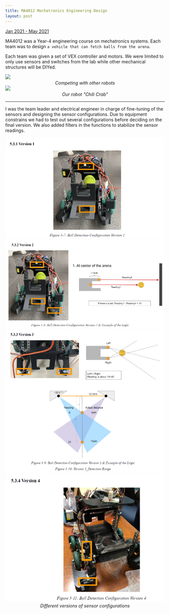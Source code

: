 ```yaml
---
title: MA4012 Mechatronics Engineering Design
layout: post
---
```

<div style="text-align: left"><u>Jan 2021 - May 2021</u></div>

MA4012 was a Year-4 engineering course on mechatronics systems. Each team was to design `a vehicle that can fetch balls from the arena`.

Each team was given a set of VEX controller and motors. We were limited to only use sensors and switches from the lab while other mechanical structures will be DIYed.

<img src="/assets/images/4012_demo.gif" width="300"/>
<div style="text-align: center"><em>Competing with other robots</em></div>

<img src="/assets/images/4012_car.png" width="400"/>
<div style="text-align: center"><em>Our robot "Chili Crab"</em></div>

---

I was the team leader and electrical engineer in charge of fine-tuning of the sensors and designing the sensor configurations. Due to equipment constrains we had to test out several configurations before deciding on the final version. We also added filters in the functions to stabilize the sensor readings.

<img src="/assets/images/4012_1.png" width="600"/>
<img src="/assets/images/4012_2.png" width="600"/>
<img src="/assets/images/4012_3.png" width="600"/>
<img src="/assets/images/4012_4.png" width="600"/>
<div style="text-align: center"><em>Different versions of sensor configurations</em></div>